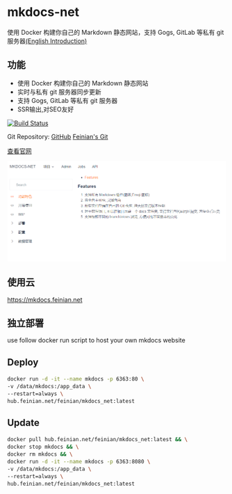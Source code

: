 # mkdocs-net

使用 Docker 构建你自己的 Markdown 静态网站，支持 Gogs, GitLab 等私有 git 服务器[(English Introduction)](./README.md)

## 功能

- 使用 Docker 构建你自己的 Markdown 静态网站
- 实时与私有 git 服务器同步更新
- 支持 Gogs, GitLab 等私有 git 服务器
- SSR输出,对SEO友好

[![Build Status](https://drone.feinian.net/api/badges/feinian/mkdocs-net/status.svg)](https://drone.feinian.net/feinian/mkdocs-net)

Git Repository: [GitHub](https://github.com/dukecheng/mkdocs-net) [Feinian's Git](https://git.feinian.net/feinian/mkdocs-net)

[查看官网](https://mkdocs.feinian.net)

![Intro](./docs/assets/intro.png)



## 使用云

<https://mkdocs.feinian.net>

## 独立部署

use follow docker run script to host your own mkdocs website

## Deploy

```bash
docker run -d -it --name mkdocs -p 6363:80 \
-v /data/mkdocs:/app_data \
--restart=always \
hub.feinian.net/feinian/mkdocs_net:latest
```

## Update

```bash
docker pull hub.feinian.net/feinian/mkdocs_net:latest && \
docker stop mkdocs && \
docker rm mkdocs && \
docker run -d -it --name mkdocs -p 6363:8080 \
-v /data/mkdocs:/app_data \
--restart=always \
hub.feinian.net/feinian/mkdocs_net:latest
```

